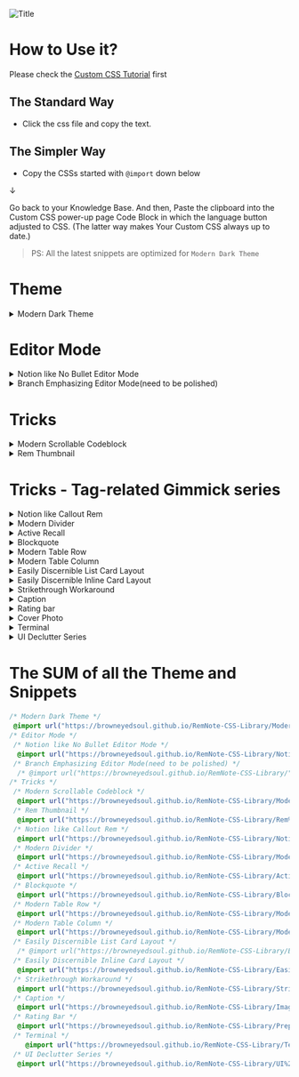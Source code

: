 ![Title](https://user-images.githubusercontent.com/56161102/150645004-c56f7a76-7c8e-45e7-91f7-9bd4186fc958.png)

# How to Use it?

Please check the [Custom CSS Tutorial](https://forum.remnote.io/t/what-is-custom-css-and-how-do-i-use-it/1231) first

## The Standard Way

- Click the css file and copy the text.

## The Simpler Way

- Copy the CSSs started with `@import` down below

↓

Go back to your Knowledge Base. And then, Paste the clipboard into the Custom CSS power-up page Code Block in which the language button adjusted to CSS. (The latter way makes Your Custom CSS always up to date.)

> PS: All the latest snippets are optimized for `Modern Dark Theme`

# Theme

<details>
    <summary>Modern Dark Theme</summary>

```css
@import url("https://browneyedsoul.github.io/RemNote-CSS-Library/Modern%20Dark%20Theme.css");
```

Hidden Features

- Highlight Color to Text Color
  - You can change the Highlight color to normal rem-text color by tagging the `color` tag and bolding text.
  - But You don't have to tag the `color` tag to Header 1,2,3
- Display Long Page Breadcrumbs at a glance even in separated windowed panes
  - You don't have to worry about overflowed pages breadcrumbs hidden
  <img src="https://user-images.githubusercontent.com/56161102/147359607-9d06984a-af5c-4c42-819f-b75c8b38a802.png">
  <img src="https://user-images.githubusercontent.com/56161102/147359654-4681a66a-f774-43f9-93ae-e6057db4cef6.png">

</details>

# Editor Mode

<details>
    <summary>Notion like No Bullet Editor Mode</summary>

```css
@import url("https://browneyedsoul.github.io/RemNote-CSS-Library/Notion%20like%20No%20Bullet%20Editor%20Mode.css"); 
```

<ul>
	<li>For those who are thinking that Bullet-based Outliner Editor is way too cluttered with crowded bullet points.</li>
	<li>Combined UX : Block based Notion Editor + Outliner</li>
</ul>
<h2>Use case</h2>
 <img src="https://user-images.githubusercontent.com/56161102/146399780-efbefb64-dd60-4878-a7a0-9e84e74ce770.gif">
 <img src="https://user-images.githubusercontent.com/56161102/144811607-55235118-c43c-47f2-8eae-7b2424d4f0db.png"><br>
 <img src="https://user-images.githubusercontent.com/56161102/144810507-83ed2e6a-cb6e-452a-9e26-2eb794e8442e.png">
</details>

<details>
    <summary>Branch Emphasizing Editor Mode(need to be polished)</summary>

```css
@import url("https://browneyedsoul.github.io/RemNote-CSS-Library/Branch%20Emphasizing%20Mode.css"); 
```

<img src="https://user-images.githubusercontent.com/56161102/135745657-5daffdc3-6e95-4bc8-9bd3-14619397be0f.png">
</details>

# Tricks

<details>
    <summary>Modern Scrollable Codeblock</summary>

```css
 @import url("https://browneyedsoul.github.io/RemNote-CSS-Library/Modern%20Scrollable%20Code%20Block.css");
```

<img src ="https://user-images.githubusercontent.com/56161102/146404024-09d18a56-5c18-4699-8228-b8db8ba0b3c1.gif">
<img src ="https://user-images.githubusercontent.com/56161102/138455986-b8fd0d40-7dea-4d25-b14b-d394dd5744cc.png">
</details>

<details>
    <summary>Rem Thumbnail</summary>

```css
@import url("https://browneyedsoul.github.io/RemNote-CSS-Library/Rem%20Thumbnail.css");
```

<br>
<h2>Use case</h2>
<img src ="https://user-images.githubusercontent.com/56161102/146559784-77b87fb2-6450-43a5-9926-bcd92507ee81.gif">
<img src ="https://user-images.githubusercontent.com/56161102/146574898-8c7c725a-ace3-4e4e-98ee-cb61ed72d972.png">
</details>

# Tricks - Tag-related Gimmick series

<details>
    <summary>Notion like Callout Rem</summary>

```css
@import url("https://browneyedsoul.github.io/RemNote-CSS-Library/Notion%20like%20Callout%20Rem.css");
```

<img src="https://user-images.githubusercontent.com/56161102/133299689-ec0a686b-7377-4871-bf7a-2c49e7e3a62e.gif">
<img src="https://user-images.githubusercontent.com/56161102/146571056-077600a5-d68e-4328-b06c-d3a144aa97b3.gif">
<img src="https://user-images.githubusercontent.com/56161102/147853105-7acbbd93-e32c-489f-8ccd-ef356995b133.png">
</details>

<details>
    <summary>Modern Divider</summary>

```css
@import url("https://browneyedsoul.github.io/RemNote-CSS-Library/Modern%20Divider.css"); 
```

<img src="https://user-images.githubusercontent.com/56161102/129580147-c0507bcc-a4d1-4522-b48d-d7efdf831e0f.gif">
<img src="https://user-images.githubusercontent.com/56161102/146560349-4c0e41c1-49c5-4ebc-bb15-c1429f6ca7aa.gif">
</details>

<details>
    <summary>Active Recall</summary>

```css
@import url("https://browneyedsoul.github.io/RemNote-CSS-Library/Active%20Recall.css");
```

<img src="https://user-images.githubusercontent.com/56161102/146560418-7044909a-7b8d-4a9a-b6ca-af4325ad556b.gif">
</details>

<details>
    <summary>Blockquote</summary>

```css
@import url("https://browneyedsoul.github.io/RemNote-CSS-Library/Blockquote.css");
```

<h2>Use case</h2>
<img src="https://user-images.githubusercontent.com/56161102/148634987-b2608746-5a37-426a-8b16-3380e9abc1d9.png">
</details>

<details>
    <summary>Modern Table Row</summary>

```css
@import url("https://browneyedsoul.github.io/RemNote-CSS-Library/Modern%20Table%20Row.css");
```

<img src="https://forum.remnote.io/uploads/default/original/2X/7/7ad718829a7738ca1ad75e0ee35c36494d37c0f9.gif">
<br>
<h3>Feature</h3>
<ul>
 <li>Column Width Adjustment by Tagging to the Title bar</li>
  <img src="https://forum.remnote.io/uploads/default/original/2X/8/8ae892cd66862b9115bbbe74a0a3f1246b8a79e3.gif">
 <li>Hacky Method to Changing Row table to Use Column Table</li>
	<img src="Assets/ModernTableRow-LineBreaker.gif">
 <li> Convert Spreadsheet Table into RemNote Format Workaround</li>
	<img src="Assets/ModernTableRow-1.png">
	<img src="Assets/ModernTableRow-2.png">
	<img src="Assets/ModernTableRow-3.png">
	<img src="Assets/ModernTableRow-4.png">
	<img src="Assets/ModernTableRow-5.png">
	<img src="Assets/ModernTableRow-6.png">
	<img src="Assets/ModernTableRow-7.png">
	<img src="Assets/ModernTableRow-8.png">
	<img src="Assets/ModernTableRow-9.png">
	<img src="Assets/ModernTableRow-tablecolor.gif">
</ul>
</details>

<details>
    <summary>Modern Table Column</summary>

```css
@import url("https://browneyedsoul.github.io/RemNote-CSS-Library/Modern%20Table%20Column.css");
```

<img src="https://user-images.githubusercontent.com/56161102/146405230-a133fde0-4c0b-48d9-aab3-71ccfc767c70.gif">
</details>

<details>
    <summary>Easily Discernible List Card Layout</summary>

```css
/* @import url("https://browneyedsoul.github.io/RemNote-CSS-Library/Easily%20Discernible%20List%20Card%20Layout.css");  */
```

<h2>Use case</h2>
<img src="https://user-images.githubusercontent.com/56161102/139407710-45d2ba43-d5c0-4314-9719-4676d4b41575.gif">
<br>
<div>
 <ul>
  <h2>Before</h2>
  <br><img src="https://user-images.githubusercontent.com/56161102/139383660-5224879e-7245-4e0b-b7b6-c6e1da9156ce.png">
  <h2>After</h2>
  <br><img src="https://user-images.githubusercontent.com/56161102/139383178-ba6c3cef-d5d6-4980-9397-345048a0bc87.png">
  All you need to do is just guess how long the front-side width size is, and then tag to each Answer Part of the Card (each rem Individually)
  <ul>
   <li><span style="font-family: Courier; color: yellow;">w120</span> → Front width 120px</li>
   <li><span style="font-family: Courier; color: yellow;">w150</span> → Front width 150px</li>
   <li><span style="font-family: Courier; color: yellow;">w180</span> → Front width 180px</li>
   <li><span style="font-family: Courier; color: yellow;">w210</span> → Front width 210px</li>
   <li><span style="font-family: Courier; color: yellow;">w240</span> → Front width 240px</li>
   <li><span style="font-family: Courier; color: yellow;">w270</span> → Front width 270px</li>
   <li><span style="font-family: Courier; color: yellow;">w300</span> → Front width 300px</li>
   <li><span style="font-family: Courier; color: yellow;">w330</span> → Front width 330px</li>
   <li><span style="font-family: Courier; color: yellow;">w360</span> → Front width 360px</li>
   <li><span style="font-family: Courier; color: yellow;">w390</span> → Front width 390px</li>
   <li><span style="font-family: Courier; color: yellow;">w420</span> → Front width 420px</li>
   <li><span style="font-family: Courier; color: yellow;">w450</span> → Front width 450px</li>
   <li><span style="font-family: Courier; color: yellow;">w480</span> → Front width 480px</li>
  </ul>
 </ul>
</div>
</details>

<details>
    <summary>Easily Discernible Inline Card Layout</summary>

```css
@import url("https://browneyedsoul.github.io/RemNote-CSS-Library/Easily%20Discernible%20Inline%20Card%20layout.css");
```

<div>
 <ul>
  <h2>Before</h2>
  <br><img src="https://user-images.githubusercontent.com/56161102/138023258-357e00c1-8806-4302-8e1f-4bc4d6499b3f.png">
  <h2>After</h2>
  <br><img src="https://user-images.githubusercontent.com/56161102/138023272-01494a0c-9e53-4768-a531-65f62bfcf49e.png">
  <br><img src="https://user-images.githubusercontent.com/56161102/138453737-cc4e4dac-5aff-4ce4-a320-622d4697e7cd.png">
 </ul>
</div>
</details>

<details>
    <summary>Strikethrough Workaround</summary>

```css
@import url("https://browneyedsoul.github.io/RemNote-CSS-Library/Strikethrough.css");
```

<img src="https://user-images.githubusercontent.com/56161102/146559953-0e34a3a8-340c-42f5-b3e2-cd0a8f8afa10.gif">
</details>

<details>
    <summary>Caption</summary>

```css
@import url("https://browneyedsoul.github.io/RemNote-CSS-Library/Image%2C%20Codeblock%20Caption%20like%20in%20Notion.css");
```

<img src="https://user-images.githubusercontent.com/56161102/148633875-d4a1a849-ca56-4d2d-81dd-ef981efa7da3.gif">
</details>

<details>
    <summary>Rating bar</summary>

```css
@import url("https://browneyedsoul.github.io/RemNote-CSS-Library/Prepositive%20Rating%20Bar.css"); 
```

<img src="https://user-images.githubusercontent.com/56161102/147358870-9dbf9637-c498-4fb2-8b91-66e13bae8263.gif">
</details>

<details>
    <summary>Cover Photo</summary>

```css
@import url("https://browneyedsoul.github.io/RemNote-CSS-Library/");
```

<div>
 <ol>
  <li>Make CSS Template on Custom CSS<br><img src="https://user-images.githubusercontent.com/56161102/129580692-22c7710d-af5c-4939-b44b-a8857493965d.png"></li>
  <li>Add image url, Name the tag<br><img src="https://user-images.githubusercontent.com/56161102/129580723-950620ac-7077-4cee-9f52-79329713f98a.jpeg"></li>
  <li>Tag to the Rem-title
   <br><img src="https://user-images.githubusercontent.com/56161102/129580757-d230aa8c-537e-4965-8c9d-931862c51e58.jpeg">
   <br><img src="https://user-images.githubusercontent.com/56161102/129580770-bab49a86-f72c-4313-b172-4d3a4e1d383e.jpeg"></li>
  <li>Adjust <span style="font-family: Courier; color: yellow;">background-size on your tastes.
   <br>➊ background-size: 100% 100%; ➞ Full responsive but the image can be ugly.
   <br>➋ background-size: contain; ➞ Height fixed, Responsive to width but some margins can be made.
   <br>➌ background-size: cover; ➞ I don’t care about the cover image cropped.
   Hope new revamped big update version could be more intuitive. 🙂</li>
 </ol>  
</div>
</details>

<details>
    <summary>Terminal</summary>

```css
@import url("https://browneyedsoul.github.io/RemNote-CSS-Library/Terminal.css");
```

<img src="https://user-images.githubusercontent.com/56161102/131240536-c039347c-3fce-4cc4-a568-048606a4d383.png">
</details>

<details>
    <summary>UI Declutter Series</summary>

```css
@import url("https://browneyedsoul.github.io/RemNote-CSS-Library/UI%20Declutter%20Series/RemNote%20UIUX-Declutter.css");
```

- Hide Placeholder aka "Type / for Commands" <br>
 ![CleanShot 2022-01-08 at 15 30 42](https://user-images.githubusercontent.com/56161102/148634322-f5b10f56-ba00-456b-a33f-a5c5cc577040.gif)<br>
  ![CleanShot 2022-01-08 at 15 31 25](https://user-images.githubusercontent.com/56161102/148634358-b9d0f113-6d20-4c63-bb55-1e3b022c6d76.gif)
- Hide Help Button <br>
 ![CleanShot 2022-01-08 at 15 23 17](https://user-images.githubusercontent.com/56161102/148634119-6963a464-0297-4ae5-8d63-e275de339215.png)
- Disable inadvertent Bullet Click Event
- Hide List Card Arrow <br>
 ![CleanShot 2022-01-08 at 15 27 54](https://user-images.githubusercontent.com/56161102/148634254-5e22440f-da4a-4645-b37d-e950f9e9110a.gif)
- Hide List Card Placeholder <br>
 ![CleanShot 2022-01-08 at 15 21 28](https://user-images.githubusercontent.com/56161102/148634056-53c0ee40-469c-4218-9407-080ac54ce035.png)<br>
  ![CleanShot 2022-01-08 at 15 34 04](https://user-images.githubusercontent.com/56161102/148634441-b97f1676-d752-47e8-afc6-4aead741e174.gif)

</details>

# The SUM of all the Theme and Snippets

```css
/* Modern Dark Theme */
 @import url("https://browneyedsoul.github.io/RemNote-CSS-Library/Modern%20Dark%20Theme.css");
/* Editor Mode */
 /* Notion like No Bullet Editor Mode */
  @import url("https://browneyedsoul.github.io/RemNote-CSS-Library/Notion%20like%20No%20Bullet%20Editor%20Mode.css"); 
 /* Branch Emphasizing Editor Mode(need to be polished) */
  /* @import url("https://browneyedsoul.github.io/RemNote-CSS-Library/"); */
/* Tricks */
 /* Modern Scrollable Codeblock */
  @import url("https://browneyedsoul.github.io/RemNote-CSS-Library/Modern%20Scrollable%20Code%20Block.css");
 /* Rem Thumbnail */
  @import url("https://browneyedsoul.github.io/RemNote-CSS-Library/Rem%20Thumbnail.css");
 /* Notion like Callout Rem */
  @import url("https://browneyedsoul.github.io/RemNote-CSS-Library/Notion%20like%20Callout%20Rem.css");
 /* Modern Divider */
  @import url("https://browneyedsoul.github.io/RemNote-CSS-Library/Modern%20Divider.css"); 
 /* Active Recall */
  @import url("https://browneyedsoul.github.io/RemNote-CSS-Library/Active%20Recall.css");
 /* Blockquote */
  @import url("https://browneyedsoul.github.io/RemNote-CSS-Library/Blockquote.css");
 /* Modern Table Row */
  @import url("https://browneyedsoul.github.io/RemNote-CSS-Library/Modern%20Table%20Row.css");
 /* Modern Table Column */
  @import url("https://browneyedsoul.github.io/RemNote-CSS-Library/Modern%20Table%20Column.css");
 /* Easily Discernible List Card Layout */
  /* @import url("https://browneyedsoul.github.io/RemNote-CSS-Library/Easily%20Discernible%20List%20Card%20Layout.css"); */
 /* Easily Discernible Inline Card Layout */
  @import url("https://browneyedsoul.github.io/RemNote-CSS-Library/Easily%20Discernible%20Inline%20Card%20layout.css");
 /* Strikethrough Workaround */
  @import url("https://browneyedsoul.github.io/RemNote-CSS-Library/Strikethrough.css");
 /* Caption */
  @import url("https://browneyedsoul.github.io/RemNote-CSS-Library/Image%2C%20Codeblock%20Caption%20like%20in%20Notion.css");
 /* Rating Bar */
  @import url("https://browneyedsoul.github.io/RemNote-CSS-Library/Prepositive%20Rating%20Bar.css"); 
 /* Terminal */
    @import url("https://browneyedsoul.github.io/RemNote-CSS-Library/Terminal.css");
 /* UI Declutter Series */
  @import url("https://browneyedsoul.github.io/RemNote-CSS-Library/UI%20Declutter%20Series/RemNote%20UIUX-Declutter.css");
```
